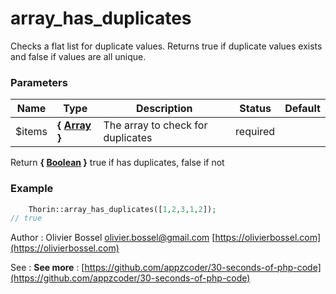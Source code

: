 # array_has_duplicates

Checks a flat list for duplicate values. Returns true if duplicate values exists and false if values are all unique.


### Parameters
Name  |  Type  |  Description  |  Status  |  Default
------------  |  ------------  |  ------------  |  ------------  |  ------------
$items  |  **{ [Array](http://php.net/manual/en/language.types.array.php) }**  |  The array to check for duplicates  |  required  |

Return **{ [Boolean](http://php.net/manual/en/language.types.boolean.php) }** true if has duplicates, false if not

### Example
```php
	Thorin::array_has_duplicates([1,2,3,1,2]);
// true
```
Author : Olivier Bossel [olivier.bossel@gmail.com](mailto:olivier.bossel@gmail.com) [https://olivierbossel.com](https://olivierbossel.com)

See : **See more** : [https://github.com/appzcoder/30-seconds-of-php-code](https://github.com/appzcoder/30-seconds-of-php-code)